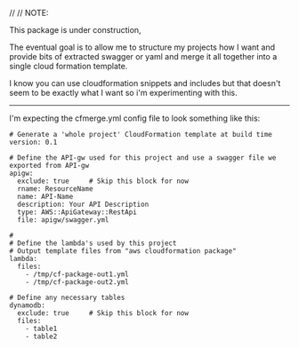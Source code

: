 //
// NOTE:

This package is under construction,

The eventual goal is to allow me to structure my projects how I want and
provide bits of extracted swagger or yaml and merge it all together into
a single cloud formation template.

I know you can use cloudformation snippets and includes but that doesn't
seem to be exactly what I want so i'm experimenting with this.

-----

I'm expecting the cfmerge.yml config file to look something like this:

```
# Generate a 'whole project' CloudFormation template at build time
version: 0.1

# Define the API-gw used for this project and use a swagger file we exported from API-gw
apigw:
  exclude: true		# Skip this block for now
  rname: ResourceName
  name: API-Name
  description: Your API Description
  type: AWS::ApiGateway::RestApi
  file: apigw/swagger.yml

#
# Define the lambda's used by this project
# Output template files from "aws cloudformation package"
lambda:
  files:
    - /tmp/cf-package-out1.yml
    - /tmp/cf-package-out2.yml

# Define any necessary tables
dynamodb:
  exclude: true		# Skip this block for now
  files:
    - table1
    - table2
```

